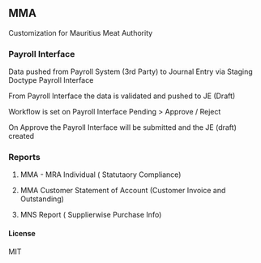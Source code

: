 ## MMA

Customization for Mauritius Meat Authority

### Payroll Interface

Data pushed from Payroll System (3rd Party) to Journal Entry via Staging Doctype Payroll Interface

From Payroll Interface the data is validated and pushed to JE (Draft)

Workflow is set on Payroll Interface Pending > Approve / Reject

On Approve the Payroll Interface will be submitted and the JE (draft) created

### Reports

1. MMA - MRA Individual ( Statutaory Compliance)

2. MMA Customer Statement of Account (Customer Invoice and Outstanding)

3. MNS Report ( Supplierwise Purchase Info)
   

#### License

MIT